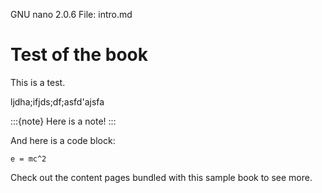   GNU nano 2.0.6                                               File: intro.md                                                                                                      

# Test of the book

This is a test.


ljdha;ifjds;df;asfd'ajsfa


:::{note}
Here is a note!
:::

And here is a code block:

```
e = mc^2
```

Check out the content pages bundled with this sample book to see more.

